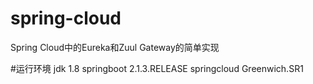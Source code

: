 # spring-cloud
Spring Cloud中的Eureka和Zuul Gateway的简单实现

#运行环境
jdk 1.8
springboot 2.1.3.RELEASE
springcloud Greenwich.SR1
